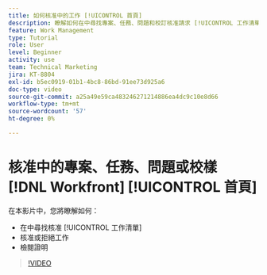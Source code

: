 ```yaml
---
title: 如何核准中的工作 [!UICONTROL 首頁]
description: 瞭解如何在中尋找專案、任務、問題和校訂核准請求 [!UICONTROL 工作清單]，然後核准或拒絕中的工作 [!DNL  Workfront].
feature: Work Management
type: Tutorial
role: User
level: Beginner
activity: use
team: Technical Marketing
jira: KT-8804
exl-id: b5ec0919-01b1-4bc8-86bd-91ee73d925a6
doc-type: video
source-git-commit: a25a49e59ca483246271214886ea4dc9c10e8d66
workflow-type: tm+mt
source-wordcount: '57'
ht-degree: 0%

---
```


# 核准中的專案、任務、問題或校樣 [!DNL Workfront] [!UICONTROL 首頁]

在本影片中，您將瞭解如何：

* 在中尋找核准 [!UICONTROL 工作清單]
* 核准或拒絕工作
* 檢閱證明

>[!VIDEO](https://video.tv.adobe.com/v/335105/?quality=12&learn=on)

<!---
learn more URLs
--->
